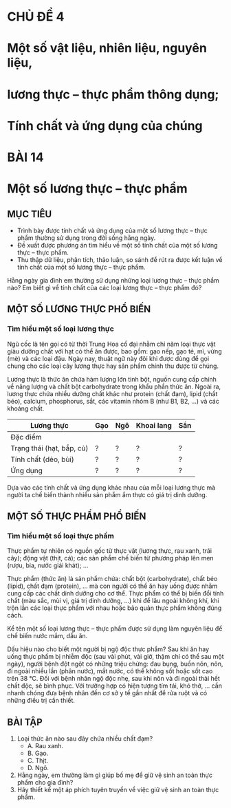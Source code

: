 # CHỦ ĐỀ 4
# Một số vật liệu, nhiên liệu, nguyên liệu,
# lương thực – thực phẩm thông dụng;
# Tính chất và ứng dụng của chúng

# BÀI 14
# Một số lương thực – thực phẩm

## MỤC TIÊU
- Trình bày được tính chất và ứng dụng của một số lương thực – thực phẩm thường sử dụng trong đời sống hằng ngày.
- Đề xuất được phương án tìm hiểu về một số tính chất của một số lương thực – thực phẩm.
- Thu thập dữ liệu, phân tích, thảo luận, so sánh để rút ra được kết luận về tính chất của một số lương thực – thực phẩm.

Hằng ngày gia đình em thường sử dụng những loại lương thực – thực phẩm nào? Em biết gì về tính chất của các loại lương thực – thực phẩm đó?

## MỘT SỐ LƯƠNG THỰC PHỔ BIẾN
### Tìm hiểu một số loại lương thực

Ngũ cốc là tên gọi có từ thời Trung Hoa cổ đại nhằm chỉ năm loại thực vật giàu dưỡng chất với hạt có thể ăn được, bao gồm: gạo nếp, gạo tẻ, mì, vừng (mè) và các loại đậu. Ngày nay, thuật ngữ này đôi khi được dùng để gọi chung cho các loại cây lương thực hay sản phẩm chính thu được từ chúng.

Lương thực là thức ăn chứa hàm lượng lớn tinh bột, nguồn cung cấp chính về năng lượng và chất bột carbohydrate trong khẩu phần thức ăn.
Ngoài ra, lương thực chứa nhiều dưỡng chất khác như protein (chất đạm), lipid (chất béo), calcium, phosphorus, sắt, các vitamin nhóm B (như B1, B2, ...) và các khoáng chất.

| Lương thực | Gạo | Ngô | Khoai lang | Sắn |
|---|---|---|---|---|
| Đặc điểm | | | | |
| Trạng thái (hạt, bắp, củ) | ? | ? | ? | ? |
| Tính chất (dẻo, bùi) | ? | ? | ? | ? |
| Ứng dụng | ? | ? | ? | ? |

Dựa vào các tính chất và ứng dụng khác nhau của mỗi loại lương thực mà người ta chế biến thành nhiều sản phẩm ẩm thực có giá trị dinh dưỡng.

## MỘT SỐ THỰC PHẨM PHỔ BIẾN
### Tìm hiểu một số loại thực phẩm

Thực phẩm tự nhiên có nguồn gốc từ thực vật (lương thực, rau xanh, trái cây); động vật (thịt, cá); các sản phẩm chế biến từ phương pháp lên men (rượu, bia, nước giải khát); ...

Thực phẩm (thức ăn) là sản phẩm chứa: chất bột (carbohydrate), chất béo (lipid), chất đạm (protein), ... mà con người có thể ăn hay uống được nhằm cung cấp các chất dinh dưỡng cho cơ thể.
Thực phẩm có thể bị biến đổi tính chất (màu sắc, mùi vị, giá trị dinh dưỡng, ...) khi để lâu ngoài không khí, khi trộn lẫn các loại thực phẩm với nhau hoặc bảo quản thực phẩm không đúng cách.

Kể tên một số loại lương thực – thực phẩm được sử dụng làm nguyên liệu để chế biến nước mắm, dầu ăn.

Dấu hiệu nào cho biết một người bị ngộ độc thực phẩm?
Sau khi ăn hay uống thực phẩm bị nhiễm độc (sau vài phút, vài giờ, thậm chí có thể sau một ngày), người bệnh đột ngột có những triệu chứng: đau bụng, buồn nôn, nôn, đi ngoài nhiều lần (phân nước), mất nước, có thể không sốt hoặc sốt cao trên 38 °C.
Đối với bệnh nhân ngộ độc nhẹ, sau khi nôn và đi ngoài thải hết chất độc, sẽ bình phục.
Với trường hợp có hiện tượng tím tái, khó thở, ... cần nhanh chóng đưa bệnh nhân đến cơ sở y tế gần nhất để rửa ruột và có những điều trị cần thiết.

## BÀI TẬP
1. Loại thức ăn nào sau đây chứa nhiều chất đạm?
    * A. Rau xanh.
    * B. Gạo.
    * C. Thịt.
    * D. Ngô.
2. Hằng ngày, em thường làm gì giúp bố mẹ để giữ vệ sinh an toàn thực phẩm cho gia đình?
3. Hãy thiết kế một áp phích tuyên truyền về việc giữ vệ sinh an toàn thực phẩm.
